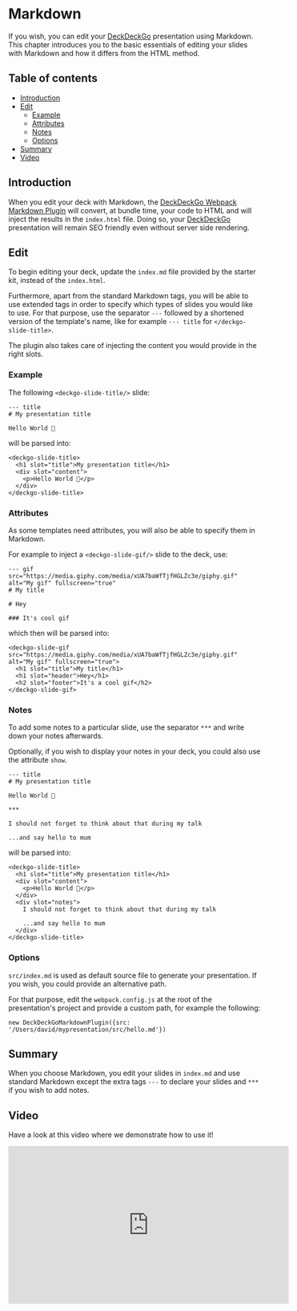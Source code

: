 # Markdown

If you wish, you can edit your [DeckDeckGo] presentation using Markdown. This chapter introduces you to the basic essentials of editing your slides with Markdown and how it differs from the HTML method.

## Table of contents

- [Introduction](#app-edit-markdown-introduction)
- [Edit](#app-edit-markdown-edit)
    - [Example](#app-edit-markdown-example)
    - [Attributes](#app-edit-markdown-attributes)
    - [Notes](#app-edit-markdown-notes)
    - [Options](#app-edit-markdown-options)
- [Summary](#app-edit-markdown-summary)
- [Video](#app-edit-markdown-video)

## Introduction

When you edit your deck with Markdown, the [DeckDeckGo Webpack Markdown Plugin](https://github.com/deckgo/deckdeckgo/tree/master/webpack) will convert, at bundle time, your code to HTML and will inject the results in the `index.html` file. Doing so, your [DeckDeckGo] presentation will remain SEO friendly even without server side rendering.

## Edit

To begin editing your deck, update the `index.md` file provided by the starter kit, instead of the `index.html`.

Furthermore, apart from the standard Markdown tags, you will be able to use extended tags in order to specify which types of slides you would like to use. For that purpose, use the separator `---` followed by a shortened version of the template's name, like for example `--- title` for `</deckgo-slide-title>`.

The plugin also takes care of injecting the content you would provide in the right slots.

### Example

The following `<deckgo-slide-title/>` slide:

```
--- title
# My presentation title

Hello World 🚀
```

will be parsed into:

```
<deckgo-slide-title>
  <h1 slot="title">My presentation title</h1>
  <div slot="content">
    <p>Hello World 🚀</p>
  </div>
</deckgo-slide-title>
```

### Attributes

As some templates need attributes, you will also be able to specify them in Markdown.

For example to inject a `<deckgo-slide-gif/>` slide to the deck, use:

```
--- gif src="https://media.giphy.com/media/xUA7baWfTjfHGLZc3e/giphy.gif" alt="My gif" fullscreen="true"
# My title

# Hey

### It's cool gif
```

which then will be parsed into:

```
<deckgo-slide-gif src="https://media.giphy.com/media/xUA7baWfTjfHGLZc3e/giphy.gif" alt="My gif" fullscreen="true">
  <h1 slot="title">My title</h1>
  <h1 slot="header">Hey</h1>
  <h2 slot="footer">It's a cool gif</h2>
</deckgo-slide-gif>
```

### Notes

To add some notes to a particular slide, use the separator `***` and write down your notes afterwards.

Optionally, if you wish to display your notes in your deck, you could also use the attribute `show`.

```
--- title
# My presentation title

Hello World 🚀

***

I should not forget to think about that during my talk

...and say hello to mum
```

will be parsed into:

```
<deckgo-slide-title>
  <h1 slot="title">My presentation title</h1>
  <div slot="content">
    <p>Hello World 🚀</p>
  </div>
  <div slot="notes">
    I should not forget to think about that during my talk
  
    ...and say hello to mum
  </div>
</deckgo-slide-title>
```

### Options

`src/index.md` is used as default source file to generate your presentation. If you wish, you could provide an alternative path.

For that purpose, edit the `webpack.config.js` at the root of the presentation's project and provide a custom path, for example the following:

```
new DeckDeckGoMarkdownPlugin({src: '/Users/david/mypresentation/src/hello.md'})
```

## Summary

When you choose Markdown, you edit your slides in `index.md` and use standard Markdown except the extra tags `---` to declare your slides and `***` if you wish to add notes.

## Video

Have a look at this video where we demonstrate how to use it!

<iframe width="560" height="315" src="https://www.youtube.com/embed/Ah68rZ2E8YY" frameborder="0"></iframe>

[DeckDeckGo]: https://deckdeckgo.com